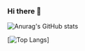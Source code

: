 ### Hi there 👋

![Anurag's GitHub stats](https://github-readme-stats.vercel.app/api?username=eirikgba&show_icons=true&theme=radical)

[![Top Langs](https://github-readme-stats.vercel.app/api/top-langs/?username=eirikgba&show_icons=true&theme=radical&count_private=true&langs_count=8&layout=compact)]

<!--
**eirikgba/eirikgba** is a ✨ _special_ ✨ repository because its `README.md` (this file) appears on your GitHub profile.

Here are some ideas to get you started:

- 🔭 I’m currently working on ...
- 🌱 I’m currently learning ...
- 👯 I’m looking to collaborate on ...
- 🤔 I’m looking for help with ...
- 💬 Ask me about ...
- 📫 How to reach me: ...
- 😄 Pronouns: ...
- ⚡ Fun fact: ...
-->
